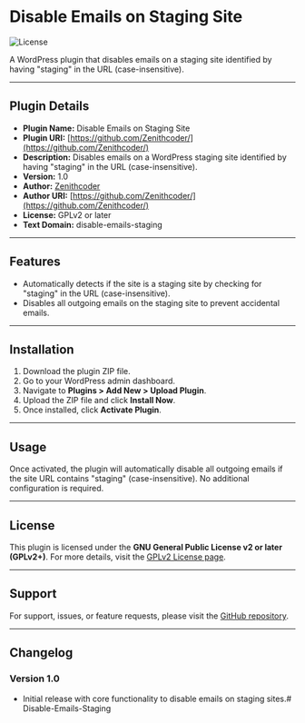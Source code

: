 # Disable Emails on Staging Site

![License](https://img.shields.io/badge/License-GPL%20v2%2B-blue)

A WordPress plugin that disables emails on a staging site identified by having "staging" in the URL (case-insensitive).

---

## Plugin Details

- **Plugin Name:** Disable Emails on Staging Site
- **Plugin URI:** [https://github.com/Zenithcoder/](https://github.com/Zenithcoder/)
- **Description:** Disables emails on a WordPress staging site identified by having "staging" in the URL (case-insensitive).
- **Version:** 1.0
- **Author:** [Zenithcoder](https://github.com/Zenithcoder/)
- **Author URI:** [https://github.com/Zenithcoder/](https://github.com/Zenithcoder/)
- **License:** GPLv2 or later
- **Text Domain:** disable-emails-staging

---

## Features

- Automatically detects if the site is a staging site by checking for "staging" in the URL (case-insensitive).
- Disables all outgoing emails on the staging site to prevent accidental emails.

---

## Installation

1. Download the plugin ZIP file.
2. Go to your WordPress admin dashboard.
3. Navigate to **Plugins > Add New > Upload Plugin**.
4. Upload the ZIP file and click **Install Now**.
5. Once installed, click **Activate Plugin**.

---

## Usage

Once activated, the plugin will automatically disable all outgoing emails if the site URL contains "staging" (case-insensitive). No additional configuration is required.

---

## License

This plugin is licensed under the **GNU General Public License v2 or later (GPLv2+)**. For more details, visit the [GPLv2 License page](https://www.gnu.org/licenses/gpl-2.0.html).

---

## Support

For support, issues, or feature requests, please visit the [GitHub repository](https://github.com/Zenithcoder/).

---

## Changelog

### Version 1.0
- Initial release with core functionality to disable emails on staging sites.#   D i s a b l e - E m a i l s - S t a g i n g  
 